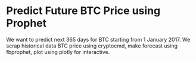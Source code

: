 # Predict Future BTC Price using Prophet
We want to predict next 365 days for BTC starting from 1 January 2017. We scrap historical data BTC price using cryptocmd, make forecast using fbprophet, plot using plotly for interactive. 
